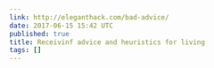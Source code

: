 ```yaml
---
link: http://eleganthack.com/bad-advice/
date: 2017-06-15 15:42 UTC
published: true
title: Receivinf advice and heuristics for living
tags: []
---
```



